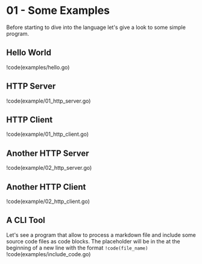 # 01 - Some Examples
Before starting to dive into the language let's give a look to some simple program.

## Hello World
!code(examples/hello.go)

## HTTP Server
!code(example/01_http_server.go)

## HTTP Client
!code(example/01_http_client.go)

## Another HTTP Server
!code(example/02_http_server.go)

## Another HTTP Client
!code(example/02_http_client.go)

## A CLI Tool
Let's see a program that allow to process a markdown file and include some source code files as code blocks. The placeholder will be in the at the beginning of a new line with the format `!code(file_name)`
!code(examples/include_code.go)

